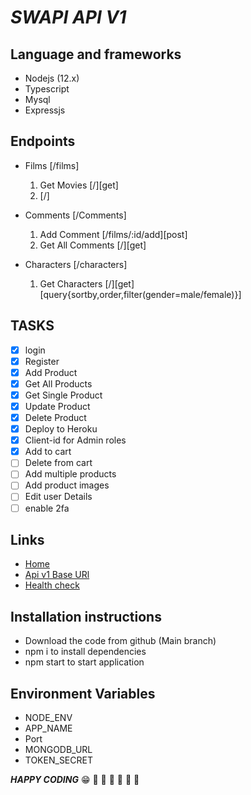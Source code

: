 #  ***SWAPI API V1***
## Language and frameworks
- Nodejs (12.x)
- Typescript
- Mysql
- Expressjs
## Endpoints
- Films [/films]
  1. Get Movies [/][get]
  2.  [/]
    
- Comments [/Comments]
  1. Add Comment [/films/:id/add][post]
  2. Get All Comments [/][get]
    
- Characters [/characters]
  1. Get Characters [/][get][query{sortby,order,filter(gender=male/female)}]

## TASKS
- [x] login
- [x] Register
- [x] Add Product
- [x] Get All Products
- [x] Get Single Product
- [x] Update Product
- [x] Delete Product
- [x] Deploy to Heroku
- [x] Client-id for Admin roles
- [x] Add to cart
- [ ] Delete from cart
- [ ] Add multiple products
- [ ] Add product images
- [ ] Edit user Details
- [ ] enable 2fa

## Links
- [Home](https://nck-test.herokuapp.com)
- [Api v1 Base URl](https://nck-test.herokuapp.com/api/v1)
- [Health check](https://nck-test.herokuapp.com/healthcheck)

## Installation instructions
- Download the code from github (Main branch)
- npm i to install dependencies
- npm start to  start application

## Environment Variables
- NODE_ENV
- APP_NAME
- Port
- MONGODB_URL
- TOKEN_SECRET

***HAPPY CODING***
:grin:
:rocket: :rocket: :rocket: :rocket: :rocket: :rocket:
